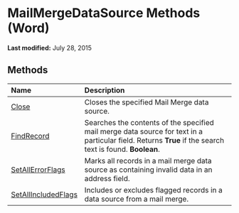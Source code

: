 
# MailMergeDataSource Methods (Word)

 **Last modified:** July 28, 2015


## Methods



|**Name**|**Description**|
|:-----|:-----|
| [Close](f0044992-9ceb-8fd0-547e-72730627c0a5.md)|Closes the specified Mail Merge data source.|
| [FindRecord](1d4bc94c-8305-57d9-d63f-ce4ac54aa4d4.md)|Searches the contents of the specified mail merge data source for text in a particular field. Returns  **True** if the search text is found. **Boolean**.|
| [SetAllErrorFlags](9419781e-ca05-dac7-d11f-91e002a6cb84.md)|Marks all records in a mail merge data source as containing invalid data in an address field.|
| [SetAllIncludedFlags](1fd70215-9b74-bf36-7ba2-9c02e2dc6a89.md)|Includes or excludes flagged records in a data source from a mail merge.|
